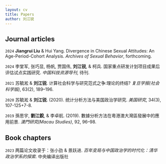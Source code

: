 ```yaml
---
layout: cv
title: Papers
author: 刘江锐
---
```

## Journal articles

`2024`
__Jiangrui Liu__ & Hui Yang. Divergence in Chinese Sexual Attitudes: An Age-Period-Cohort Analysis. _Archives of Sexual Behavior_, forthcoming.

`2024`
李堂军, 张巧显, 杨帆, 贾国伟, __刘江锐__, & 柯兵. 国家重点研发计划项目成果后评估试点实践研究. _中国科技资源导刊_, 待刊.

`2021`
苏毓淞 & __刘江锐__. 计算社会科学与研究范式之争:理论的终结? _复旦学报(社会科学版)_, 63(2), 189–196.

`2020`
苏毓淞 & __刘江锐__. (2020). 统计分析方法与美国政治学研究. _美国研究_, 34(3), 107-125+7-8.

`2019`
孫思宇, __劉江銳__, & 李卓航. (2019). 數據分析方法在粵港澳大灣區發展中的應用前景. _澳門研究(Macau Studies)_, 92, 96–98.

## Book chapters

`2023`
两篇论文收录于：张小劲 & 景跃进. _百年变局与中国政治学的时代化：清华政治学系的探索_. 中央编译出版社

